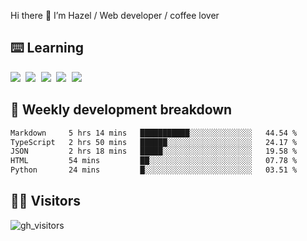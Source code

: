 
Hi there 👋 I’m Hazel / Web developer / coffee lover

## ⌨️ Learning

<samp>
 <a href="https://github.com/vuejs/core"><img src="https://api.iconify.design/logos:vue.svg" /></a>
  <a href="https://github.com/vuejs/core"><img src="https://api.iconify.design/logos:react.svg" /></a>
  <a href="https://github.com/vitejs/vite"><img src="https://api.iconify.design/logos:vitejs.svg" /></a>
  <a href="https://github.com/microsoft/TypeScript"><img src="https://api.iconify.design/logos:typescript-icon.svg" /></a> 
  <a href="https://github.com/unocss/unocss"><img src="https://api.iconify.design/logos:unocss.svg" /></a>
  

</samp>


## 🦀 Weekly development breakdown

<!--START_SECTION:waka-->

```txt
Markdown     5 hrs 14 mins   ███████████░░░░░░░░░░░░░░   44.54 %
TypeScript   2 hrs 50 mins   ██████░░░░░░░░░░░░░░░░░░░   24.17 %
JSON         2 hrs 18 mins   █████░░░░░░░░░░░░░░░░░░░░   19.58 %
HTML         54 mins         ██░░░░░░░░░░░░░░░░░░░░░░░   07.78 %
Python       24 mins         █░░░░░░░░░░░░░░░░░░░░░░░░   03.51 %
```

<!--END_SECTION:waka-->
## 👬🏻 Visitors

![gh_visitors](https://profile-counter.glitch.me/Hazel-Lin/count.svg)


